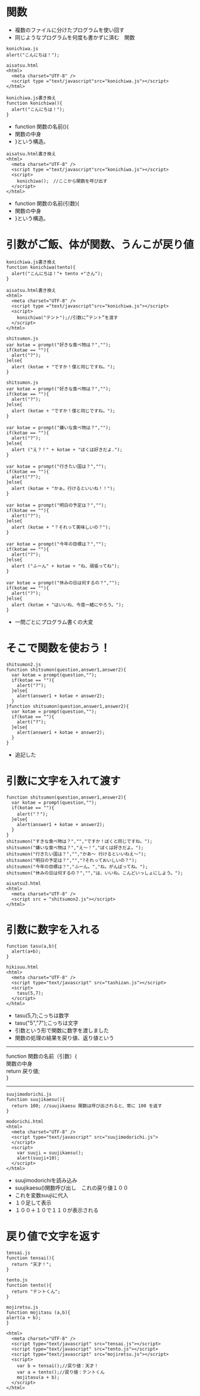 # 関数
- 複数のファイルに分けたプログラムを使い回す
- 同じようなプログラムを何度も書かずに済む　関数
```
konichiwa.js
alert("こんにちは！");
```
```
aisatsu.html
<html>
  <meta charset="UTF-8" />
  <script type ="text/javascript"src="konichiwa.js"></script>
</html>
```
```
konichiwa.js書き換え
function konichiwa(){
  alert("こんにちは！");
}
```
- function 関数の名前(){
- 関数の中身
- }という構造。
```
aisatsu.html書き換え
<html>
  <meta charset="UTF-8" />
  <script type ="text/javascript"src="konichiwa.js"></script>
  <script>
    konichiwa();　//ここから関数を呼び出す
  </script>
</html>
```
- function 関数の名前(引数){
- 関数の中身
- }という構造。
 # 引数がご飯、体が関数、うんこが戻り値
```
konichiwa.js書き換え
function konichiwa(tento){
  alert("こんにちは！"+ tento +"さん");
}
```
```
aisatsu.html書き換え
<html>
  <meta charset="UTF-8" />
  <script type ="text/javascript"src="konichiwa.js"></script>
  <script>
    konichiwa("テント");//引数に”テント”を渡す
  </script>
</html>
```
```
shitsumon.js
var kotae = prompt("好きな食べ物は？","");
if(kotae == ""){
  alert("?");
}else{
  alert (kotae + "ですか！僕と同じですね。");
}
```
```
shitsumon.js
var kotae = prompt("好きな食べ物は？","");
if(kotae == ""){
  alert("?");
}else{
  alert (kotae + "ですか！僕と同じですね。");
}

var kotae = prompt("嫌いな食べ物は？","");
if(kotae == ""){
  alert("?");
}else{
  alert ("え？！" + kotae + "ぼくは好きだよ.");
}

var kotae = prompt("行きたい国は？","");
if(kotae == ""){
  alert("?");
}else{
  alert (kotae + "かぁ。行けるといいね！！");
}

var kotae = prompt("明日の予定は？","");
if(kotae == ""){
  alert("?");
}else{
  alert (kotae + "？それって美味しいの？");
}

var kotae = prompt("今年の目標は？","");
if(kotae == ""){
  alert("?");
}else{
  alert ("ふーん" + kotae + "ね、頑張ってね");
}

var kotae = prompt("休みの日は何するの？","");
if(kotae == ""){
  alert("?");
}else{
  alert (kotae + "はいいね、今度一緒にやろう。");
}
```
- 一問ごとにプログラム書くの大変
# そこで関数を使おう！
```
shitsumon2.js
function shitsumon(question,answer1,answer2){
  var kotae = prompt(question,"");
  if(kotae == ""){
    alert("?");
  }else{
    alert(answer1 + kotae + answer2);
  }
}function shitsumon(question,answer1,answer2){
  var kotae = prompt(question,"");
  if(kotae == ""){
    alert("?");
  }else{
    alert(answer1 + kotae + answer2);
  }
}
```
- 追記した
# 引数に文字を入れて渡す
```
function shitsumon(question,answer1,answer2){
  var kotae = prompt(question,"");
  if(kotae == ""){
    alert("？");
  }else{
    alert(answer1 + kotae + answer2);
  }
}
shitsumon("すきな食べ物は？","","ですか！ぼくと同じですね。");
shitsumon("嫌いな食べ物は？","え〜！","ぼくは好きだよ。");
shitsumon("行きたい国は？","","かあ〜 行けるといいねえ〜");
shitsumon("明日の予定は？","","?それっておいしいの？");
shitsumon("今年の目標は？","ふーん。","ね。がんばってね。");
shitsumon("休みの日は何するの？","","は、いいね。こんどいっしょにしよう。");
```
```
aisatsu3.html
<html>
  <meta charset="UTF-8" />
  <script src = "shitsumon2.js"></script>
</html>
```
# 引数に数字を入れる
```
function tasu(a,b){
  alert(a+b);
}
```
```
hikisuu.html
<html>
  <meta charset="UTF-8" />
  <script type="text/javascript" src="tashizan.js"></script>
  <script>
    tasu(5,7);
  </script>
</html>
```
- tasu(5,7);こっちは数字
- tasu("5","7");こっちは文字
- 引数という形で関数に数字を渡しました
- 関数の処理の結果を戻り値、返り値という
***
 function 関数の名前（引数）{  
 関数の中身  
return 戻り値;  
 }  
***
```
suujimodorichi.js
function suujikaesu(){
  return 100; //suujikaesu 関数は呼び出されると、常に 100 を返す
}
```
```
modorichi.html
<html>
  <meta charset="UTF-8" />
  <script type="text/javascript" src="suujimodorichi.js">
  </script>
  <script>
    var suuji = suujikaesu();
    alert(suuji+10);
  </script>
</html>
```
- suujimodorichiを読み込み
- suujikaesu()関数呼び出し　これの戻り値１００
- これを変数suujiに代入
- １０足して表示
- １００＋１０で１１０が表示される
# 戻り値で文字を返す  
```
tensai.js
function tensai(){
  return "天才！";
}
```
```
tento.js
function tento(){
  return "テントくん";
}
```
```
mojiretsu.js
function mojitasu (a,b){
alert(a + b);
}
```
```
<html>
  <meta charset="UTF-8" />
  <script type="text/javascript" src="tensai.js"></script>
  <script type="text/javascript" src="tento.js"></script>
  <script type="text/javascript" src="mojiretsu.js"></script>
  <script>
    var b = tensai();//戻り値：天才！
    var a = tento();//戻り値：テントくん
    mojitasu(a + b);
  </script>
</html>
```
